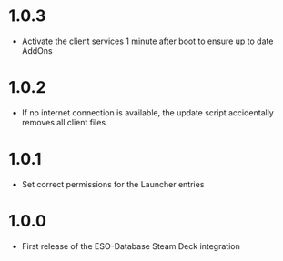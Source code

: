 # 1.0.3
- Activate the client services 1 minute after boot to ensure up to date AddOns

# 1.0.2
- If no internet connection is available, the update script accidentally removes all client files

# 1.0.1
- Set correct permissions for the Launcher entries

# 1.0.0
- First release of the ESO-Database Steam Deck integration

